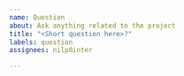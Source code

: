 ```yaml
---
name: Question
about: Ask anything related to the project
title: "<Short question here>?"
labels: question
assignees: nilp0inter

---
```



